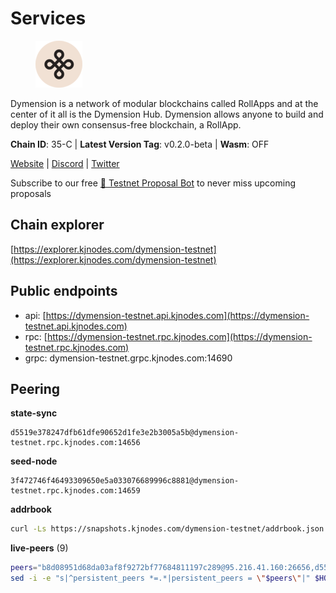 # Services

<figure><img src="https://raw.githubusercontent.com/kj89/cosmos-images/main/logos/dymension.png" alt=""><figcaption></figcaption></figure>

Dymension is a network of modular blockchains called RollApps  and at the center of it all is the Dymension Hub. Dymension  allows anyone to build and deploy their own consensus-free blockchain, a RollApp.

**Chain ID**: 35-C | **Latest Version Tag**: v0.2.0-beta | **Wasm**: OFF

[Website](https://dymension.xyz/) | [Discord](https://discord.gg/dymension) | [Twitter](https://twitter.com/dymensionXYZ)



Subscribe to our free [🤖 Testnet Proposal Bot](https://t.me/kjnodes_testnet_proposal_bot) to never miss upcoming proposals


## Chain explorer
[https://explorer.kjnodes.com/dymension-testnet](https://explorer.kjnodes.com/dymension-testnet)

## Public endpoints

* api: [https://dymension-testnet.api.kjnodes.com](https://dymension-testnet.api.kjnodes.com)
* rpc: [https://dymension-testnet.rpc.kjnodes.com](https://dymension-testnet.rpc.kjnodes.com)
* grpc: dymension-testnet.grpc.kjnodes.com:14690

## Peering

**state-sync**

```text
d5519e378247dfb61dfe90652d1fe3e2b3005a5b@dymension-testnet.rpc.kjnodes.com:14656
```

**seed-node**

```text
3f472746f46493309650e5a033076689996c8881@dymension-testnet.rpc.kjnodes.com:14659
```

**addrbook**
```bash
curl -Ls https://snapshots.kjnodes.com/dymension-testnet/addrbook.json > $HOME/.dymension/config/addrbook.json
```

**live-peers** (9)
```bash
peers="b8d08951d68da03af8f9272bf77684811197c289@95.216.41.160:26656,d5519e378247dfb61dfe90652d1fe3e2b3005a5b@65.109.68.190:14656,af6787b3273dd60e0f809c7e5e2a2a9fd379045e@195.201.195.61:27656,747d05bfe9f3e0c2e0462ac351c577699e1d9b8c@207.244.244.194:26656,877f82353e8cd6e2586ea37a6d16064eae081a74@192.95.30.128:31656,b921655e6c66235915e7d4465ea2146e537f13e4@167.235.6.228:26636,ee2fa87279bc626f9c979093389bd1d6568d96ff@65.109.37.228:36656,513557be25d2edc51481be90c808f72cd662e1d2@167.235.250.107:26656,4c25618c9465c0aaea91d936be446d5db04be3d1@195.201.237.185:46656"
sed -i -e "s|^persistent_peers *=.*|persistent_peers = \"$peers\"|" $HOME/.dymension/config/config.toml
```
